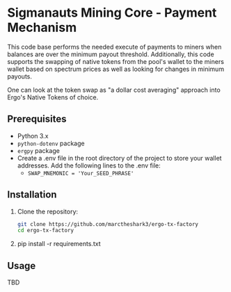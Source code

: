 # Sigmanauts Mining Core - Payment Mechanism
This code base performs the needed execute of payments to miners when balances are over the minimum payout threshold. Additionally, this code supports the swapping of native tokens from the pool's wallet to the miners wallet based on spectrum prices as well as looking for changes in minimum payouts. 

One can look at the token swap as "a dollar cost averaging" approach into Ergo's Native Tokens of choice. 


## Prerequisites

- Python 3.x
- `python-dotenv` package
- `ergpy` package
- Create a .env file in the root directory of the project to store your wallet addresses. Add the following lines to the .env file:
    - `SWAP_MNEMONIC = 'Your_SEED_PHRASE'`

## Installation

1. Clone the repository:
   ```bash
   git clone https://github.com/marctheshark3/ergo-tx-factory
   cd ergo-tx-factory
   ```

2. pip install -r requirements.txt

## Usage

TBD

